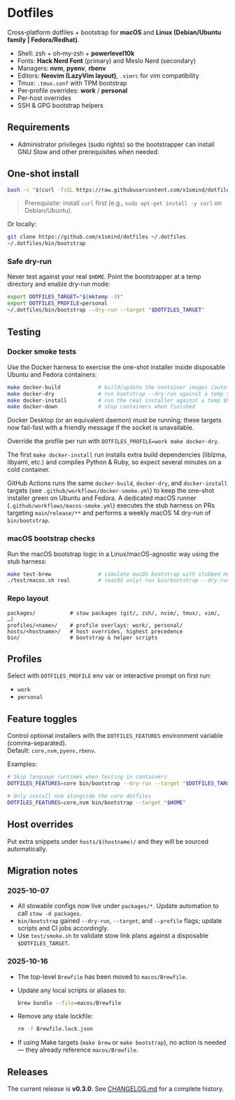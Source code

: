 # Dotfiles

Cross‑platform dotfiles + bootstrap for **macOS** and **Linux (Debian/Ubuntu family | Fedora/Redhat)**.

- Shell: zsh + oh‑my‑zsh + **powerlevel10k**
- Fonts: **Hack Nerd Font** (primary) and Meslo Nerd (secondary)
- Managers: **nvm**, **pyenv**, **rbenv**
- Editors: **Neovim (LazyVim layout)**, `.vimrc` for vim compatibility
- Tmux: `.tmux.conf` with TPM bootstrap
- Per‑profile overrides: **work** / **personal**
- Per‑host overrides
- SSH & GPG bootstrap helpers

## Requirements

- Administrator privileges (sudo rights) so the bootstrapper can install GNU Stow and other prerequisites when needed.

## One‑shot install

```bash
bash -c "$(curl -fsSL https://raw.githubusercontent.com/x1smind/dotfiles/main/bin/bootstrap)"
```

> Prerequisite: install `curl` first (e.g., `sudo apt-get install -y curl` on Debian/Ubuntu).

Or locally:

```bash
git clone https://github.com/x1smind/dotfiles ~/.dotfiles
~/.dotfiles/bin/bootstrap
```

### Safe dry-run

Never test against your real `$HOME`. Point the bootstrapper at a temp directory and enable dry-run mode:

```bash
export DOTFILES_TARGET="$(mktemp -d)"
export DOTFILES_PROFILE=personal
~/.dotfiles/bin/bootstrap --dry-run --target "$DOTFILES_TARGET"
```

## Testing

### Docker smoke tests

Use the Docker harness to exercise the one-shot installer inside disposable Ubuntu and Fedora containers:

```bash
make docker-build            # build/update the container images (auto-pulls bases)
make docker-dry              # run bootstrap --dry-run against a temp $HOME
make docker-install          # run the real installer against a temp $HOME (backs up bootstrap-created dotfiles before linking)
make docker-down             # stop containers when finished
```

Docker Desktop (or an equivalent daemon) must be running; these targets now fail-fast with a friendly message if the socket is unavailable.

Override the profile per run with `DOTFILES_PROFILE=work make docker-dry`.

The first `make docker-install` run installs extra build dependencies (liblzma, libyaml, etc.) and compiles Python & Ruby, so expect several minutes on a cold container.

GitHub Actions runs the same `docker-build`, `docker-dry`, and `docker-install` targets (see `.github/workflows/docker-smoke.yml`) to keep the one-shot installer green on Ubuntu and Fedora. A dedicated macOS runner (`.github/workflows/macos-smoke.yml`) executes the stub harness on PRs targeting `main`/`release/**` and performs a weekly macOS 14 dry-run of `bin/bootstrap`.

### macOS bootstrap checks

Run the macOS bootstrap logic in a Linux/macOS-agnostic way using the stub harness:

```bash
make test-brew               # simulate macOS bootstrap with stubbed Homebrew
./test/macos.sh real         # (macOS only) run bin/bootstrap --dry-run against a temp HOME
```

### Repo layout

```
packages/           # stow packages (git/, zsh/, nvim/, tmux/, vim/, …)
profiles/<name>/    # profile overlays: work/, personal/
hosts/<hostname>/   # host overrides, highest precedence
bin/                # bootstrap & helper scripts
```

## Profiles

Select with `DOTFILES_PROFILE` env var or interactive prompt on first run:
- `work`
- `personal`

## Feature toggles

Control optional installers with the `DOTFILES_FEATURES` environment variable (comma-separated).  
Default: `core,nvm,pyenv,rbenv`.

Examples:

```bash
# Skip language runtimes when testing in containers
DOTFILES_FEATURES=core bin/bootstrap --dry-run --target "$DOTFILES_TARGET"

# Only install nvm alongside the core dotfiles
DOTFILES_FEATURES=core,nvm bin/bootstrap --target "$HOME"
```

## Host overrides

Put extra snippets under `hosts/$(hostname)/` and they will be sourced automatically.

## Migration notes

### 2025-10-07

* All stowable configs now live under `packages/*`.
  Update automation to call `stow -d packages`.
* `bin/bootstrap` gained `--dry-run`, `--target`, and `--profile` flags; update scripts and CI jobs accordingly.
* Use `test/smoke.sh` to validate stow link plans against a disposable `$DOTFILES_TARGET`.

### 2025-10-16

* The top-level `Brewfile` has been moved to `macos/Brewfile`.
* Update any local scripts or aliases to:

  ```bash
  brew bundle --file=macos/Brewfile
  ```
* Remove any stale lockfile:

  ```bash
  rm -f Brewfile.lock.json
  ```
* If using Make targets (`make brew` or `make bootstrap`), no action is needed — they already reference `macos/Brewfile`.

## Releases

The current release is **v0.3.0**. See [CHANGELOG.md](CHANGELOG.md) for a complete history.
